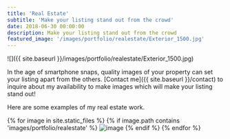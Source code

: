 ```yaml
---
title: 'Real Estate'
subtitle: 'Make your listing stand out from the crowd'
date: 2018-06-30 00:00:00
description: Make your listing stand out from the crowd
featured_image: '/images/portfolio/realestate/Exterior_1500.jpg'
---
```


![]({{ site.baseurl }}/images/portfolio/realestate/Exterior_1500.jpg)

In the age of smartphone snaps, quality images of your property can set your listing apart from the others.  [Contact me]({{ site.baseurl }}/contact) to inquire about my availability to make images which will make your listing stand out!

Here are some examples of my real estate work.

<div class="gallery" data-columns="3">
{% for image in site.static_files %}
    {% if image.path contains 'images/portfolio/realestate' %}
        <img src="{{ site.baseurl }}{{ image.path }}" alt="image" />
    {% endif %}
{% endfor %}
</div>